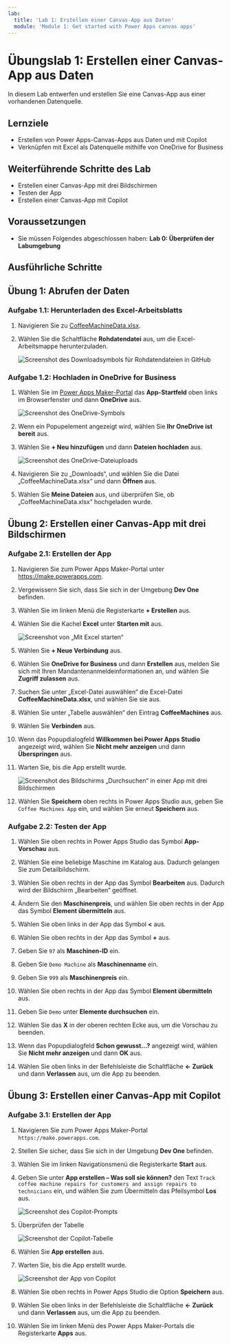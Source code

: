 ```yaml
---
lab:
  title: 'Lab 1: Erstellen einer Canvas-App aus Daten'
  module: 'Module 1: Get started with Power Apps canvas apps'
---
```


# Übungslab 1: Erstellen einer Canvas-App aus Daten

In diesem Lab entwerfen und erstellen Sie eine Canvas-App aus einer vorhandenen Datenquelle.

## Lernziele

- Erstellen von Power Apps-Canvas-Apps aus Daten und mit Copilot
- Verknüpfen mit Excel als Datenquelle mithilfe von OneDrive for Business

## Weiterführende Schritte des Lab

- Erstellen einer Canvas-App mit drei Bildschirmen
- Testen der App
- Erstellen einer Canvas-App mit Copilot
  
## Voraussetzungen

- Sie müssen Folgendes abgeschlossen haben: **Lab 0: Überprüfen der Labumgebung**

## Ausführliche Schritte

## Übung 1: Abrufen der Daten

### Aufgabe 1.1: Herunterladen des Excel-Arbeitsblatts

1. Navigieren Sie zu [CoffeeMachineData.xlsx](https://github.com/MicrosoftDocs/mslearn-developer-tools-power-platform/blob/master/power-apps/coffee-machine-data/CoffeeMachineData.xlsx).

1. Wählen Sie die Schaltfläche **Rohdatendatei** aus, um die Excel-Arbeitsmappe herunterzuladen.

    ![Screenshot des Downloadsymbols für Rohdatendateien in GitHub](../media/raw-download.png)

### Aufgabe 1.2: Hochladen in OneDrive for Business

1. Wählen Sie im [Power Apps Maker-Portal](https://make.powerapps.com) das **App-Startfeld** oben links im Browserfenster und dann **OneDrive** aus.

    ![Screenshot des OneDrive-Symbols](../media/select-onedrive.png)

1. Wenn ein Popupelement angezeigt wird, wählen Sie **Ihr OneDrive ist bereit** aus.

1. Wählen Sie **+ Neu hinzufügen** und dann **Dateien hochladen** aus.

    ![Screenshot des OneDrive-Dateiuploads](../media/select-onedrive-upload.png)

1. Navigieren Sie zu „Downloads“, und wählen Sie die Datei „CoffeeMachineData.xlsx“ und dann **Öffnen** aus.

1. Wählen Sie **Meine Dateien** aus, und überprüfen Sie, ob „CoffeeMachineData.xlsx“ hochgeladen wurde.


## Übung 2: Erstellen einer Canvas-App mit drei Bildschirmen

### Aufgabe 2.1: Erstellen der App

1. Navigieren Sie zum Power Apps Maker-Portal unter <https://make.powerapps.com>.

1. Vergewissern Sie sich, dass Sie sich in der Umgebung **Dev One** befinden.

1. Wählen Sie im linken Menü die Registerkarte **+ Erstellen** aus.

1. Wählen Sie die Kachel **Excel** unter **Starten mit** aus.

    ![Screenshot von „Mit Excel starten“](../media/start-from-excel.png)

1. Wählen Sie **+ Neue Verbindung** aus.

1. Wählen Sie **OneDrive for Business** und dann **Erstellen** aus, melden Sie sich mit Ihren Mandantenanmeldeinformationen an, und wählen Sie **Zugriff zulassen** aus.

1. Suchen Sie unter „Excel-Datei auswählen“ die Excel-Datei **CoffeeMachineData.xlsx**, und wählen Sie sie aus.

1. Wählen Sie unter „Tabelle auswählen“ den Eintrag **CoffeeMachines** aus.

1. Wählen Sie **Verbinden** aus.

1. Wenn das Popupdialogfeld **Willkommen bei Power Apps Studio** angezeigt wird, wählen Sie **Nicht mehr anzeigen** und dann **Überspringen** aus.

1. Warten Sie, bis die App erstellt wurde.

    ![Screenshot des Bildschirms „Durchsuchen“ in einer App mit drei Bildschirmen](../media/three-screen-app-browse-screen.png)

1. Wählen Sie **Speichern** oben rechts in Power Apps Studio aus, geben Sie `Coffee Machines App` ein, und wählen Sie erneut **Speichern** aus.


### Aufgabe 2.2: Testen der App

1. Wählen Sie oben rechts in Power Apps Studio das Symbol **App-Vorschau** aus.

1. Wählen Sie eine beliebige Maschine im Katalog aus. Dadurch gelangen Sie zum Detailbildschirm.

1. Wählen Sie oben rechts in der App das Symbol **Bearbeiten** aus. Dadurch wird der Bildschirm „Bearbeiten“ geöffnet.

1. Ändern Sie den **Maschinenpreis**, und wählen Sie oben rechts in der App das Symbol **Element übermitteln** aus.

1. Wählen Sie oben links in der App das Symbol **<** aus.

1. Wählen Sie oben rechts in der App das Symbol **+** aus.

1. Geben Sie `97` als **Maschinen-ID** ein.

1. Geben Sie `Demo Machine` als **Maschinenname** ein.

1. Geben Sie `999` als **Maschinenpreis** ein.

1. Wählen Sie oben rechts in der App das Symbol **Element übermitteln** aus.

1. Geben Sie `Demo` unter **Elemente durchsuchen** ein.

1. Wählen Sie das **X** in der oberen rechten Ecke aus, um die Vorschau zu beenden.

1. Wenn das Popupdialogfeld **Schon gewusst...?** angezeigt wird, wählen Sie **Nicht mehr anzeigen** und dann **OK** aus.

1. Wählen Sie oben links in der Befehlsleiste die Schaltfläche **<- Zurück** und dann **Verlassen** aus, um die App zu beenden.


## Übung 3: Erstellen einer Canvas-App mit Copilot

### Aufgabe 3.1: Erstellen der App

1. Navigieren Sie zum Power Apps Maker-Portal `https://make.powerapps.com`.

1. Stellen Sie sicher, dass Sie sich in der Umgebung **Dev One** befinden.

1. Wählen Sie im linken Navigationsmenü die Registerkarte **Start** aus.

1. Geben Sie unter **App erstellen – Was soll sie können?** den Text `Track coffee machine repairs for customers and assign repairs to technicians` ein, und wählen Sie zum Übermitteln das Pfeilsymbol **Los** aus.

    ![Screenshot des Copilot-Prompts](../media/copilot-prompt.png)

1. Überprüfen der Tabelle

    ![Screenshot der Copilot-Tabelle](../media/copilot-table.png)

1. Wählen Sie **App erstellen** aus.

1. Warten Sie, bis die App erstellt wurde.

    ![Screenshot der App von Copilot](../media/copilot-app.png)

1. Wählen Sie oben rechts in Power Apps Studio die Option **Speichern** aus.

1. Wählen Sie oben links in der Befehlsleiste die Schaltfläche **<- Zurück** und dann **Verlassen** aus, um die App zu beenden.

1. Wählen Sie im linken Menü des Power Apps Maker-Portals die Registerkarte **Apps** aus.
